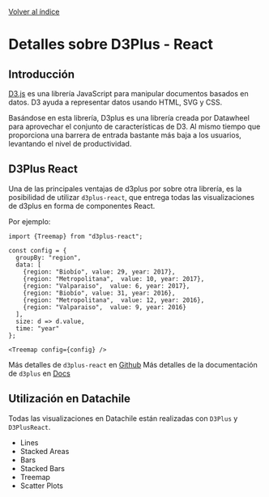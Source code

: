 [Volver al índice](general.md)

# Detalles sobre D3Plus - React

## Introducción

[D3.js](https://d3js.org/) es una librería JavaScript para manipular documentos basados en datos. D3 ayuda a representar datos usando HTML, SVG y CSS.

Basándose en esta librería, D3plus es una librería creada por Datawheel para aprovechar el conjunto de características de D3. Al mismo tiempo que proporciona una barrera de entrada bastante más baja a los usuarios, levantando el nivel de productividad.

## D3Plus React

Una de las principales ventajas de d3plus por sobre otra librería, es la posibilidad de utilizar `d3plus-react`, que entrega todas las visualizaciones de d3plus en forma de componentes React.

Por ejemplo:

```JSX
import {Treemap} from "d3plus-react";

const config = {
  groupBy: "region",
  data: [
    {region: "Biobío", value: 29, year: 2017},
    {region: "Metropolitana",  value: 10, year: 2017},
    {region: "Valparaiso",  value: 6, year: 2017},
    {region: "Biobío", value: 31, year: 2016},
    {region: "Metropolitana",  value: 12, year: 2016},
    {region: "Valparaiso",  value: 9, year: 2016}
  ],
  size: d => d.value,
  time: "year"
};

<Treemap config={config} />
```

Más detalles de `d3plus-react` en [Github](https://github.com/d3plus/d3plus-react/)
Más detalles de la documentación de `d3plus` en [Docs](http://d3plus.org/docs/)

## Utilización en Datachile

Todas las visualizaciones en Datachile están realizadas con `D3Plus` y `D3PlusReact`.

* Lines
* Stacked Areas
* Bars
* Stacked Bars
* Treemap
* Scatter Plots
